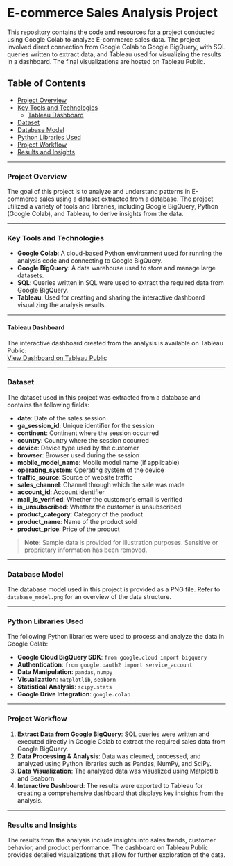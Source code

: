 # E-commerce Sales Analysis Project

This repository contains the code and resources for a project conducted using Google Colab to analyze E-commerce sales data. The project involved direct connection from Google Colab to Google BigQuery, with SQL queries written to extract data, and Tableau used for visualizing the results in a dashboard. The final visualizations are hosted on Tableau Public.

## Table of Contents
- [Project Overview](#project-overview)
- [Key Tools and Technologies](#key-tools-and-technologies)
    - [Tableau Dashboard](#tableau-dashboard)
- [Dataset](#dataset)
- [Database Model](#database-model)
- [Python Libraries Used](#python-libraries-used)
- [Project Workflow](#project-workflow)
- [Results and Insights](#results-and-insights)

---

### Project Overview

The goal of this project is to analyze and understand patterns in E-commerce sales using a dataset extracted from a database. The project utilized a variety of tools and libraries, including Google BigQuery, Python (Google Colab), and Tableau, to derive insights from the data.

---

### Key Tools and Technologies
- **Google Colab**: A cloud-based Python environment used for running the analysis code and connecting to Google BigQuery.
- **Google BigQuery**: A data warehouse used to store and manage large datasets.
- **SQL**: Queries written in SQL were used to extract the required data from Google BigQuery.
- **Tableau**: Used for creating and sharing the interactive dashboard visualizing the analysis results.

---

#### Tableau Dashboard
The interactive dashboard created from the analysis is available on Tableau Public:  
[View Dashboard on Tableau Public](https://public.tableau.com/views/SalesSessionsAnalysis/SalesSessionsAnalysis?:language=en-US&:sid=&:redirect=auth&:display_count=n&:origin=viz_share_link)

---

### Dataset
The dataset used in this project was extracted from a database and contains the following fields:
- **date**: Date of the sales session
- **ga_session_id**: Unique identifier for the session
- **continent**: Continent where the session occurred
- **country**: Country where the session occurred
- **device**: Device type used by the customer
- **browser**: Browser used during the session
- **mobile_model_name**: Mobile model name (if applicable)
- **operating_system**: Operating system of the device
- **traffic_source**: Source of website traffic
- **sales_channel**: Channel through which the sale was made
- **account_id**: Account identifier
- **mail_is_verified**: Whether the customer's email is verified
- **is_unsubscribed**: Whether the customer is unsubscribed
- **product_category**: Category of the product
- **product_name**: Name of the product sold
- **product_price**: Price of the product

> **Note:** Sample data is provided for illustration purposes. Sensitive or proprietary information has been removed.
---

### Database Model
The database model used in this project is provided as a PNG file. Refer to `database_model.png` for an overview of the data structure.

---

### Python Libraries Used
The following Python libraries were used to process and analyze the data in Google Colab:
- **Google Cloud BigQuery SDK**: `from google.cloud import bigquery`
- **Authentication**: `from google.oauth2 import service_account`
- **Data Manipulation**: `pandas`, `numpy`
- **Visualization**: `matplotlib`, `seaborn`
- **Statistical Analysis**: `scipy.stats`
- **Google Drive Integration**: `google.colab`

---

### Project Workflow
1. **Extract Data from Google BigQuery**: SQL queries were written and executed directly in Google Colab to extract the required sales data from Google BigQuery.
2. **Data Processing & Analysis**: Data was cleaned, processed, and analyzed using Python libraries such as Pandas, NumPy, and SciPy.
3. **Data Visualization**: The analyzed data was visualized using Matplotlib and Seaborn.
4. **Interactive Dashboard**: The results were exported to Tableau for creating a comprehensive dashboard that displays key insights from the analysis.

---

### Results and Insights
The results from the analysis include insights into sales trends, customer behavior, and product performance. The dashboard on Tableau Public provides detailed visualizations that allow for further exploration of the data.
